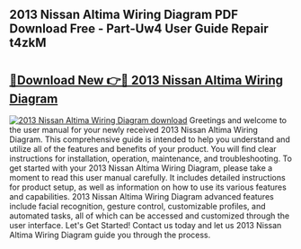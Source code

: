 ## 2013 Nissan Altima Wiring Diagram PDF Download Free - Part-Uw4 User Guide Repair t4zkM

# <h2><a href="http://dfnur5.blite.top/?on=2013+Nissan+Altima+Wiring+Diagram">🔗Download New 👉🔴 2013 Nissan Altima Wiring Diagram</a></h2>

[![2013 Nissan Altima Wiring Diagram download](https://i.imgur.com/lujVjoI.png)](http://dfnur5.blite.top/?on=2013+Nissan+Altima+Wiring+Diagram)
Greetings and welcome to the user manual for your newly received 2013 Nissan Altima Wiring Diagram. This comprehensive guide is intended to help you understand and utilize all of the features and benefits of your product. You will find clear instructions for installation, operation, maintenance, and troubleshooting. To get started with your 2013 Nissan Altima Wiring Diagram, please take a moment to read this user manual carefully. It includes detailed instructions for product setup, as well as information on how to use its various features and capabilities. 2013 Nissan Altima Wiring Diagram advanced features include facial recognition, gesture control, customizable profiles, and automated tasks, all of which can be accessed and customized through the user interface. Let's Get Started! Contact us today and let us 2013 Nissan Altima Wiring Diagram guide you through the process.
